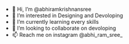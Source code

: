 - 👋 Hi, I’m @abhiramkrishnansree
- 👀 I’m interested in Designing and Devoloping
- 🌱 I’m currently learning every skills
- 💞️ I’m looking to collaborate on devoloping
- 📫 Reach me on instagram @abhi_ram_sree_

<!---
abhiramkrishnansree/abhiramkrishnansree is a ✨ special ✨ repository because its `README.md` (this file) appears on your GitHub profile.
You can click the Preview link to take a look at your changes.
--->
